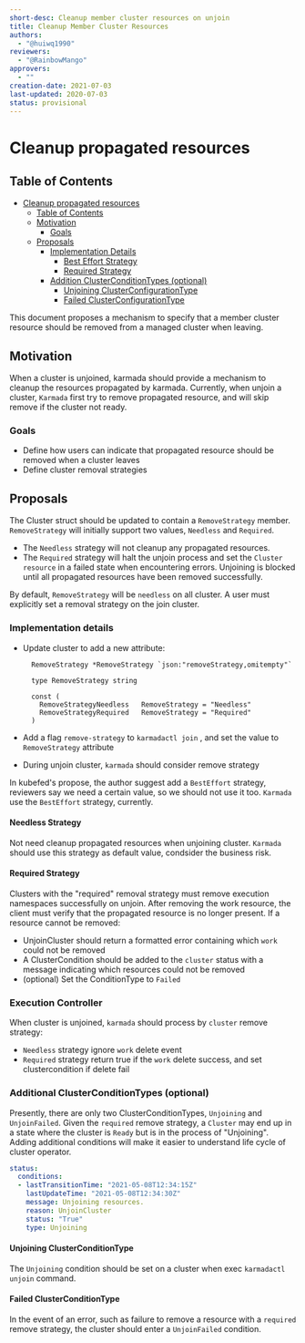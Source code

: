 ```yaml
---
short-desc: Cleanup member cluster resources on unjoin
title: Cleanup Member Cluster Resources
authors:
  - "@huiwq1990"
reviewers:
  - "@RainbowMango"
approvers:
  - ""
creation-date: 2021-07-03
last-updated: 2020-07-03
status: provisional
---
```


# Cleanup propagated resources

## Table of Contents

* [Cleanup propagated resources](#cleanup-propagated-resources)
  * [Table of Contents](#table-of-contents)
  * [Motivation](#motivation)
    * [Goals](#goals)
  * [Proposals](#proposal)
    * [Implementation Details](#implementation-details)
      * [Best Effort Strategy](#best-effort-strategy)
      * [Required Strategy](#required-strategy)
    * [Addition ClusterConditionTypes (optional)](#additional-clusterconfigtypes-optional)
      * [Unjoining ClusterConfigurationType](#unjoining-clusterconfigurationtype)
      * [Failed ClusterConfigurationType](#failed-clusterconfigurationtype)

This document proposes a mechanism to specify that a member cluster resource should be removed from a managed cluster when leaving.

## Motivation

When a cluster is unjoined, karmada should provide a mechanism to cleanup the resources propagated by karmada. Currently, when unjoin a cluster, `Karmada` first try to remove propagated resource, and will skip remove if the cluster not ready.  

### Goals

* Define how users can indicate that propagated resource should be removed when a cluster leaves
* Define cluster removal strategies

## Proposals

The Cluster struct should be updated to contain a `RemoveStrategy` member. `RemoveStrategy` will initially support two values, `Needless` and  `Required`.

- The `Needless` strategy will not cleanup any propagated resources.
- The `Required` strategy will halt the unjoin process and set the `Cluster resource` in a failed state when encountering errors. Unjoining is blocked until all propagated resources have been removed successfully.

By default, `RemoveStrategy` will be  `needless` on all cluster. A user must explicitly set a removal strategy on the join cluster.


### Implementation details

* Update cluster to add a new attribute:
  ```
    RemoveStrategy *RemoveStrategy `json:"removeStrategy,omitempty"`
  ```
  
  ```
    type RemoveStrategy string
  
    const (
      RemoveStrategyNeedless   RemoveStrategy = "Needless"
      RemoveStrategyRequired   RemoveStrategy = "Required"
    )
  ```
  
* Add a flag `remove-strategy` to `karmadactl join` , and set the value to `RemoveStrategy` attribute

* During unjoin cluster, `karmada` should consider remove strategy



In kubefed's propose, the author suggest add a `BestEffort` strategy, reviewers say we need a certain value, so we should not use it too. `Karmada` use the `BestEffort` strategy, currently.

#### Needless Strategy

Not need cleanup propagated resources when unjoining cluster. `Karmada` should use this strategy as default value,  condsider the business risk.

#### Required Strategy

Clusters with the "required" removal strategy must remove execution namespaces successfully on unjoin. After removing the work resource, the client must verify that the propagated resource is no longer present. If a resource cannot be removed:

* UnjoinCluster should return a formatted error containing which `work` could not be removed
* A ClusterCondition should be added to the `cluster` status with a message indicating which resources could not be removed
* (optional) Set the ConditionType to `Failed`

### Execution Controller

When cluster is unjoined, `karmada` should process by `cluster` remove strategy:

-  `Needless` strategy ignore `work` delete event
-  `Required` strategy return true if the `work` delete success, and set clustercondition if delete fail



### Additional ClusterConditionTypes (optional)

Presently, there are only two ClusterConditionTypes,  `Unjoining` and `UnjoinFailed`. Given the `required` remove strategy, a `Cluster` may end up in a state where the cluster is `Ready` but is in the process of "Unjoining". Adding additional conditions will make it easier to understand life cycle of cluster operator.

```yaml
status:
  conditions:
  - lastTransitionTime: "2021-05-08T12:34:15Z"
    lastUpdateTime: "2021-05-08T12:34:30Z"
    message: Unjoining resources.
    reason: UnjoinCluster
    status: "True"
    type: Unjoining
```



#### Unjoining ClusterConditionType

The `Unjoining` condition should be set on a cluster when exec  `karmadactl unjoin` command.

#### Failed ClusterConditionType

In the event of an error, such as failure to remove a resource with a `required` remove strategy, the cluster should enter a `UnjoinFailed` condition.

